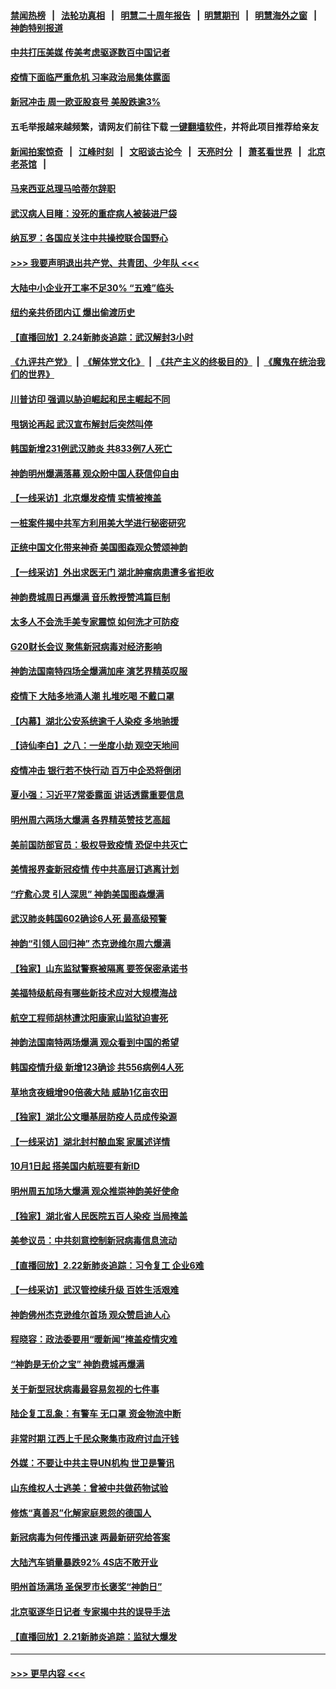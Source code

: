 #### [禁闻热榜](热点新闻.md?=0)  &nbsp;&nbsp;|&nbsp;&nbsp; [法轮功真相](https://github.com/gfw-breaker/truth/blob/master/README.md?=0) &nbsp;&nbsp;|&nbsp;&nbsp; [明慧二十周年报告](https://github.com/gfw-breaker/mh-reports/blob/master/README.md?=0) &nbsp;&nbsp;|&nbsp;&nbsp;[明慧期刊](https://github.com/gfw-breaker/mh-qikan) &nbsp;&nbsp;|&nbsp;&nbsp; [明慧海外之窗](https://github.com/gfw-breaker/mh-news/blob/master/README.md?=0) &nbsp;&nbsp;|&nbsp;&nbsp; [神韵特别报道](https://github.com/gfw-breaker/mh-news/blob/master/shenyun.md?=0)
#### [中共打压美媒 传美考虑驱逐数百中国记者](../pages/nf4514/n11893178.md?t=02251202) 
#### [疫情下面临严重危机  习率政治局集体露面](../pages/nf4514/n11893305.md?t=02251202) 
#### [新冠冲击 周一欧亚股哀号 美股跌逾3%](../pages/nf4514/n11892648.md?t=02251202) 
#### 五毛举报越来越频繁，请网友们前往下载 [一键翻墙软件](https://github.com/gfw-breaker/ssr-accounts)，并将此项目推荐给亲友
#### [新闻拍案惊奇](https://github.com/gfw-breaker/banned-news/blob/master/pages/link4.md) &nbsp;&nbsp;|&nbsp;&nbsp; [江峰时刻](https://github.com/gfw-breaker/banned-news/blob/master/pages/link4.md) &nbsp;&nbsp;|&nbsp;&nbsp; [文昭谈古论今](https://github.com/gfw-breaker/banned-news/blob/master/pages/link4.md) &nbsp;&nbsp;|&nbsp;&nbsp; [天亮时分](https://github.com/gfw-breaker/banned-news/blob/master/pages/link4.md) &nbsp;&nbsp;|&nbsp;&nbsp; [萧茗看世界](https://github.com/gfw-breaker/banned-news/blob/master/pages/link4.md) &nbsp;&nbsp;|&nbsp;&nbsp; [北京老茶馆](https://github.com/gfw-breaker/banned-news/blob/master/pages/link4.md) &nbsp;&nbsp;|&nbsp;&nbsp; 
#### [马来西亚总理马哈蒂尔辞职](../pages/nf4514/n11892792.md?t=02251202) 
#### [武汉病人目睹：没死的重症病人被装进尸袋](../pages/nf4514/n11892728.md?t=02251202) 
#### [纳瓦罗：各国应关注中共操控联合国野心](../pages/nf4514/n11892856.md?t=02251202) 
#### [>>> 我要声明退出共产党、共青团、少年队 <<<](https://github.com/begood0513/goodnews/blob/master/quit/letter.md) 
#### [大陆中小企业开工率不足30% “五难”临头](../pages/nf4514/n11892702.md?t=02251202) 
#### [纽约亲共侨团内讧 爆出偷渡历史](../pages/nf4514/n11891235.md?t=02251202) 
#### [【直播回放】2.24新肺炎追踪：武汉解封3小时](../pages/nf4514/n11892242.md?t=02251202) 
#### [《九评共产党》](https://github.com/begood0513/9ping.md/blob/master/README.md) &nbsp;|&nbsp; [《解体党文化》](../../../../jtdwh.md/blob/master/README.md)  &nbsp;|&nbsp; [《共产主义的终极目的》](../../../../gczydzjmd.md/blob/master/README.md) &nbsp;|&nbsp; [《魔鬼在统治我们的世界》](../../../../mgztzwmdsj.md/blob/master/README.md) 
#### [川普访印 强调以胁迫崛起和民主崛起不同](../pages/nf4514/n11891855.md?t=02251202) 
#### [甩锅论再起 武汉宣布解封后突然叫停](../pages/nf4514/n11891989.md?t=02251202) 
#### [韩国新增231例武汉肺炎 共833例7人死亡](../pages/nf4514/n11891919.md?t=02251202) 
#### [神韵明州爆满落幕 观众盼中国人获信仰自由](../pages/nf4514/n11891826.md?t=02251202) 
#### [【一线采访】北京爆发疫情 实情被掩盖](../pages/nf4514/n11891627.md?t=02251202) 
#### [一桩案件揭中共军方利用美大学进行秘密研究](../pages/nf4514/n11891206.md?t=02251202) 
#### [正统中国文化带来神奇 美国图森观众赞颂神韵](../pages/nf4514/n11891434.md?t=02251202) 
#### [【一线采访】外出求医无门 湖北肿瘤病患遭多省拒收](../pages/nf4514/n11891119.md?t=02251202) 
#### [神韵费城周日再爆满 音乐教授赞鸿篇巨制](../pages/nf4514/n11890995.md?t=02251202) 
#### [太多人不会洗手美专家震惊 如何洗才可防疫](../pages/nf4514/n11875866.md?t=02251202) 
#### [G20财长会议 聚焦新冠病毒对经济影响](../pages/nf4514/n11890400.md?t=02251202) 
#### [神韵法国南特四场全爆满加座 演艺界精英叹服](../pages/nf4514/n11890586.md?t=02251202) 
#### [疫情下 大陆多地涌人潮 扎堆吃喝 不戴口罩](../pages/nf4514/n11890199.md?t=02251202) 
#### [【内幕】湖北公安系统逾千人染疫 多地驰援](../pages/nf4514/n11888526.md?t=02251202) 
#### [【诗仙李白】之八：一坐度小劫 观空天地间](../pages/nf4514/n11880859.md?t=02251202) 
#### [疫情冲击 银行若不快行动 百万中企恐将倒闭](../pages/nf4514/n11890255.md?t=02251202) 
#### [夏小强：习近平7常委露面 讲话透露重要信息](../pages/nf4514/n11890133.md?t=02251202) 
#### [明州周六两场大爆满 各界精英赞技艺高超](../pages/nf4514/n11890029.md?t=02251202) 
#### [美前国防部官员：极权导致疫情 恐促中共灭亡](../pages/nf4514/n11889092.md?t=02251202) 
#### [美情报界查新冠疫情 传中共高层订逃离计划](../pages/nf4514/n11888161.md?t=02251202) 
#### [“疗愈心灵 引人深思” 神韵美国图森爆满](../pages/nf4514/n11889889.md?t=02251202) 
#### [武汉肺炎韩国602确诊6人死 最高级预警](../pages/nf4514/n11889715.md?t=02251202) 
#### [神韵“引领人回归神” 杰克逊维尔周六爆满](../pages/nf4514/n11889630.md?t=02251202) 
#### [【独家】山东监狱警察被隔离 要签保密承诺书](../pages/nf4514/n11889454.md?t=02251202) 
#### [美福特级航母有哪些新技术应对大规模海战](../pages/nf4514/n11882087.md?t=02251202) 
#### [航空工程师胡林遭沈阳康家山监狱迫害死](../pages/nf4514/n11888407.md?t=02251202) 
#### [神韵法国南特两场爆满 观众看到中国的希望](../pages/nf4514/n11888918.md?t=02251202) 
#### [韩国疫情升级 新增123确诊 共556病例4人死](../pages/nf4514/n11888882.md?t=02251202) 
#### [草地贪夜蛾增90倍袭大陆 威胁1亿亩农田](../pages/nf4514/n11888493.md?t=02251202) 
#### [【独家】湖北公文曝基层防疫人员成传染源](../pages/nf4514/n11887125.md?t=02251202) 
#### [【一线采访】湖北封村酿血案 家属述详情](../pages/nf4514/n11888368.md?t=02251202) 
#### [10月1日起 搭美国内航班要有新ID](../pages/nf4514/n11888243.md?t=02251202) 
#### [明州周五加场大爆满 观众推崇神韵美好使命](../pages/nf4514/n11888062.md?t=02251202) 
#### [【独家】湖北省人民医院五百人染疫 当局掩盖](../pages/nf4514/n11888080.md?t=02251202) 
#### [美参议员：中共刻意控制新冠病毒信息流动](../pages/nf4514/n11887949.md?t=02251202) 
#### [【直播回放】2.22新肺炎追踪：习令复工 企业6难](../pages/nf4514/n11887888.md?t=02251202) 
#### [【一线采访】武汉管控续升级 百姓生活艰难](../pages/nf4514/n11886970.md?t=02251202) 
#### [神韵佛州杰克逊维尔首场 观众赞启迪人心](../pages/nf4514/n11887811.md?t=02251202) 
#### [程晓容：政法委要用“暖新闻”掩盖疫情灾难](../pages/nf4514/n11887567.md?t=02251202) 
#### [“神韵是无价之宝” 神韵费城再爆满](../pages/nf4514/n11887726.md?t=02251202) 
#### [关于新型冠状病毒最容易忽视的七件事](../pages/nf4514/n11886753.md?t=02251202) 
#### [陆企复工乱象：有警车 无口罩 资金物流中断](../pages/nf4514/n11886914.md?t=02251202) 
#### [非常时期 江西上千民众聚集市政府讨血汗钱](../pages/nf4514/n11886708.md?t=02251202) 
#### [外媒：不要让中共主导UN机构 世卫是警讯](../pages/nf4514/n11886401.md?t=02251202) 
#### [山东维权人士逃美：曾被中共做药物试验](../pages/nf4514/n11884557.md?t=02251202) 
#### [修炼“真善忍”化解家庭恩怨的德国人](../pages/nf4514/n11886559.md?t=02251202) 
#### [新冠病毒为何传播迅速 两最新研究给答案](../pages/nf4514/n11886505.md?t=02251202) 
#### [大陆汽车销量暴跌92% 4S店不敢开业](../pages/nf4514/n11886391.md?t=02251202) 
#### [明州首场满场 圣保罗市长褒奖“神韵日”](../pages/nf4514/n11886134.md?t=02251202) 
#### [北京驱逐华日记者 专家揭中共的误导手法](../pages/nf4514/n11886124.md?t=02251202) 
#### [【直播回放】2.21新肺炎追踪：监狱大爆发](../pages/nf4514/n11886081.md?t=02251202) 

----
#### [ >>> 更早内容 <<< ](../indexes/nf4514-earlier.md)
